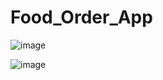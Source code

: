 # Food_Order_App


![image](https://user-images.githubusercontent.com/110921145/232860526-e7b56a52-1d4f-4cd4-8273-c44d248ce155.png)


![image](https://user-images.githubusercontent.com/110921145/232861793-fa43db54-0131-41c7-99b7-e908de8eeb74.png)
